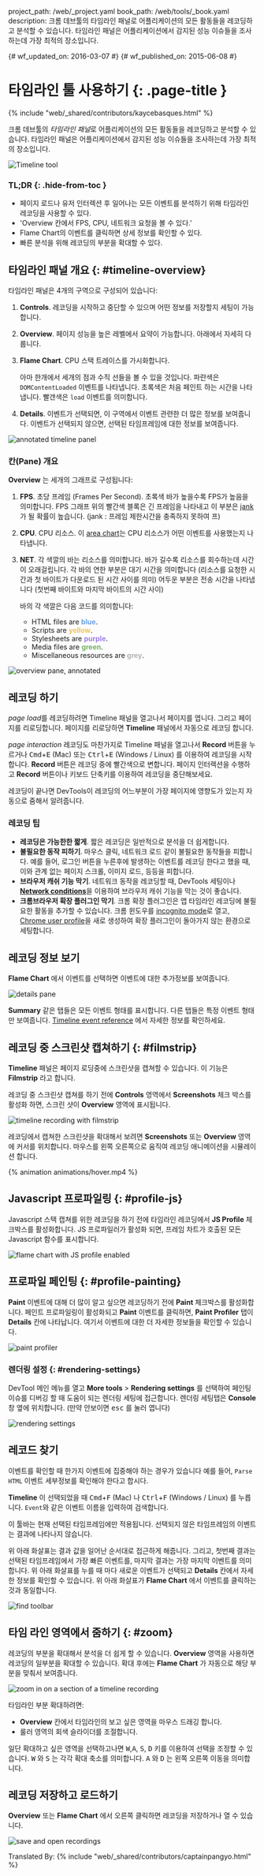 project_path: /web/_project.yaml
book_path: /web/tools/_book.yaml
description: 크롬 데브툴의 타임라인 패널로 어플리케이션의 모든 활동들을 레코딩하고 분석할 수 있습니다. 타임라인 패널은 어플리케이션에서 감지된 성능 이슈들을 조사하는데 가장 최적의 장소입니다.

{# wf_updated_on: 2016-03-07 #}
{# wf_published_on: 2015-06-08 #}

# 타임라인 툴 사용하기 {: .page-title }

{% include "web/_shared/contributors/kaycebasques.html" %}


크롬 데브툴의 <em>타임라인 패널</em>로 어플리케이션의 모든 활동들을 레코딩하고 분석할 수 있습니다.
타임라인 패널은 어플리케이션에서 감지된 성능 이슈들을 조사하는데 가장 최적의 장소입니다.

![Timeline tool](imgs/timeline-panel.png)


### TL;DR {: .hide-from-toc }
- 페이지 로드나 유저 인터렉션 후 일어나는 모든 이벤트를 분석하기 위해 타임라인 레코딩을 사용할 수 있다.
- 'Overview 칸에서 FPS, CPU, 네트워크 요청을 볼 수 있다.'
- Flame Chart의 이벤트를 클릭하면 상세 정보를 확인할 수 있다.
- 빠른 분석을 위해 레코딩의 부분을 확대할 수 있다.


## 타임라인 패널 개요 {: #timeline-overview}

타임라인 패널은 4개의 구역으로 구성되어 있습니다:

1. **Controls**. 레코딩을 시작하고 중단할 수 있으며 어떤 정보를 저장할지 세팅이 가능합니다.
2. **Overview**. 페이지 성능을 높은 레벨에서 요약이 가능합니다. 아래에서 자세히 다룹니다.
3. **Flame Chart**. CPU 스택 트레이스를 가시화합니다.

   아마 한개에서 세개의 점과 수직 선들을 볼 수 있을 것입니다.
   파란색은 `DOMContentLoaded` 이벤트를 나타냅니다.
   초록색은 처음 페인트 하는 시간을 나타냅니다.
   빨갠색은 `load` 이벤트를 의미합니다.

4. **Details**. 이벤트가 선택되면, 이 구역에서 이벤트 관련한 더 많은 정보를 보여줍니다.
   이벤트가 선택되지 않으면, 선택된 타임프레임에 대한 정보를 보여줍니다.

![annotated timeline panel](imgs/timeline-annotated.png)

### 칸(Pane) 개요

**Overview** 는 세개의 그래프로 구성됩니다:

1. **FPS**. 초당 프레임 (Frames Per Second).
   초록색 바가 높을수록 FPS가 높음을 의미합니다.
   FPS 그래프 위의 빨간색 블록은 긴 프레임을 나타내고 이 부분은 [jank][jank]가 될 확률이 높습니다. (jank : 프레임 제한시간을 충족하지 못하여 프)
2. **CPU**. CPU 리소스. 이 [area chart][ac]는 CPU 리소스가 어떤 이벤트를 사용했는지 나타냅니다.
3. **NET**. 각 색깔의 바는 리소스를 의미합니다.
   바가 길수록 리소스를 회수하는데 시간이 오래걸립니다. 각 바의 연한 부분은 대기 시간을 의미합니다 (리소스를 요청한 시간과 첫 바이트가 다운로드 된 시간 사이를 의미)
   어두운 부분은 전송 시간을 나타냅니다 (첫번째 바이트와 마지막 바이트의 시간 사이)

   바의 각 색깔은 다음 코드를 의미합니다:
   <!-- source: https://goo.gl/eANVFf -->
   * HTML files are **<span style="color:hsl(214, 67%, 66%)">blue</span>**.
   * Scripts are **<span style="color:hsl(43, 83%, 64%)">yellow</span>**.
   * Stylesheets are **<span style="color:hsl(256, 67%, 70%)">purple</span>**.
   * Media files are **<span style="color:hsl(109, 33%, 55%)">green</span>**.
   * Miscellaneous resources are
     **<span style="color:hsl(0, 0%, 70%)">grey</span>**.

![overview pane, annotated](imgs/overview-annotated.jpg)

[ac]: https://en.wikipedia.org/wiki/Area_chart
[jank]: /web/fundamentals/performance/rendering/

## 레코딩 하기

*page load*를 레코딩하려면 Timeline 패널을 열고나서 페이지를 엽니다. 그리고 페이지를 리로딩합니다.
페이지를 리로당하면 **Timeline** 패널에서 자동으로 레코딩 합니다.

*page interaction* 레코딩도 마찬가지로 Timeline 패널을 열고나서
**Record** 버튼을 누르거나 <kbd>Cmd</kbd>+<kbd>E</kbd> (Mac) 또는
<kbd>Ctrl</kbd>+<kbd>E</kbd> (Windows / Linux) 를 이용하여 레코딩을 시작합니다.
**Record** 버튼은 레코딩 중에 빨간색으로 변합니다. 페이지 인터렉션을 수행하고 **Record** 버튼이나
키보드 단축키를 이용하여 레코딩을 중단해보세요.

레코딩이 끝나면 DevTools이 레코딩의 어느부분이 가장 페이지에 영향도가 있는지 자동으로 줌해서 알려줍니다.

### 레코딩 팁

* **레코딩은 가능한한 짧게**. 짧은 레코딩은 일반적으로 분석을 더 쉽게합니다.
* **불필요한 동작 피하기**. 마우스 클릭, 네트워크 로드 같이 불필요한 동작들을 피합니다.
  예를 들어, 로그인 버튼을 누른후에 발생하는 이벤트를 레코딩 한다고 했을 때,
  이와 관계 없는 페이지 스크롤, 이미지 로드, 등등을 피합니다.
* **브라우저 캐쉬 기능 막기**. 네트워크 동작을 레코딩할 때, DevTools 세팅이나 [**Network conditions**][nc]을 이용하여
  브라우저 캐쉬 기능을 막는 것이 좋습니다.
* **크롬브라우저 확장 플러그인 막기**. 크롬 확장 플러그인은 앱 타임라인 레코딩에 불필요한 활동을 추가할 수 있습니다.
  크롬 윈도우를 [incognito mode][incognito]로 열고, [Chrome user profile][new chrome profile]을 새로 생성하여
  확장 플러그인이 돌아가지 않는 환경으로 세팅합니다.

[nc]: /web/tools/chrome-devtools/profile/network-performance/network-conditions#network-conditions
[incognito]: https://support.google.com/chrome/answer/95464
[new chrome profile]: https://support.google.com/chrome/answer/142059

## 레코딩 정보 보기

**Flame Chart** 에서 이벤트를 선택하면 이벤트에 대한 추가정보를 보여줍니다.

![details pane](imgs/details-pane.png)

**Summary** 같은 탭들은 모든 이벤트 형태를 표시합니다.
다른 탭들은 특정 이벤트 형태만 보여줍니다. [Timeline event reference][event reference] 에서 자세한 정보를 확인하세요.

[event reference]: /web/tools/chrome-devtools/profile/evaluate-performance/performance-reference

## 레코딩 중 스크린샷 캡쳐하기 {: #filmstrip}

**Timeline** 패널은 페이지 로딩중에 스크린샷을 캡쳐할 수 있습니다.
이 기능은 **Filmstrip** 라고 합니다.

레코딩 중 스크린샷 캡쳐를 하기 전에 **Controls** 영역에서 **Screenshots** 체크 박스를 활성화 하면,
스크린 샷이 **Overview** 영역에 표시됩니다.

![timeline recording with filmstrip](imgs/timeline-filmstrip.png)

레코딩에서 캡쳐한 스크린샷을 확대해서 보려면 **Screenshots** 또는 **Overview** 영역에 커서를 위치합니다.
마우스를 왼쪽 오른쪽으로 움직여 레코딩 애니메이션을 시뮬레이션 합니다.

{% animation animations/hover.mp4 %}

## Javascript 프로파일링 {: #profile-js}

Javascript 스택 캡쳐를 위한 레코딩을 하기 전에 타임라인 레코딩에서 **JS Profile** 체크박스를 활성화합니다.
JS 프로파일러가 활성화 되면, 프레임 차트가 호출된 모든 Javascript 함수를 표시합니다.

![flame chart with JS profile enabled](imgs/js-profile.png)

## 프로파일 페인팅 {: #profile-painting}

**Paint** 이벤트에 대해 더 많이 알고 싶으면 레코딩하기 전에 **Paint** 체크박스를 활성화합니다.
페인트 프로파일링이 활성화되고 **Paint** 이벤트를 클릭하면, **Paint Profiler** 탭이 **Details** 칸에 나타납니다.
여기서 이벤트에 대한 더 자세한 정보들을 확인할 수 있습니다.

![paint profiler](imgs/paint-profiler.png)

### 렌더링 설정 {: #rendering-settings}

DevTool 메인 메뉴를 열고 **More tools** > **Rendering settings** 를 선택하여
페인팅 이슈를 디버깅 할 때 도움이 되는 렌더링 세팅에 접근합니다.
렌더링 세팅탭은 **Console** 창 옆에 위치합니다. (만약 안보이면 <kbd>esc</kbd> 를 눌러 엽니다)

![rendering settings](imgs/rendering-settings.png)

## 레코드 찾기

이벤트를 확인할 때 한가지 이벤트에 집중해야 하는 경우가 있습니다
예를 들어, `Parse HTML` 이벤트 세부정보를 확인해야 한다고 합시다.

**Timeline** 이 선택되었을 때 <kbd>Cmd</kbd>+<kbd>F</kbd> (Mac) 나 <kbd>Ctrl</kbd>+<kbd>F</kbd>
(Windows / Linux) 를 누릅니다. `Event`와 같은 이벤트 이름을 입력하여 검색합니다.

이 툴바는 현재 선택된 타임프레임에만 적용됩니다. 선택되지 않은 타임프레임의 이벤트는 결과에 나타나지 않습니다.

위 아래 화살표는 결과 값을 일어난 순서대로 접근하게 해줍니다. 그리고, 첫번째 결과는 선택된 타임프레임에서
가장 빠른 이벤트를, 마지막 결과는 가장 마지막 이벤트를 의미합니다.
위 아래 화살표를 누를 때 마다 새로운 이벤트가 선택되고 **Details** 칸에서 자세한 정보를 확인할 수 있습니다.
위 아래 화살표가 **Flame Chart** 에서 이벤트를 클릭하는 것과 동일합니다.

![find toolbar](imgs/find-toolbar.png)

## 타임 라인 영역에서 줌하기 {: #zoom}

레코딩의 부분을 확대해서 분석을 더 쉽게 할 수 있습니다. **Overview** 영역을 사용하면 레코딩의 일부분을 확대할 수 있습니다.
확대 후에는 **Flame Chart** 가 자동으로 해당 부분을 맞춰서 보여줍니다.

![zoom in on a section of a timeline recording](imgs/zoom.png)

타임라인 부분 확대하려면:

* **Overview** 칸에서 타임라인의 보고 싶은 영역을 마우스 드래깅 합니다.
* 룰러 영역의 회색 슬라이더를 조절합니다.

일단 확대하고 싶은 영역을 선택하고나면 <kbd>W</kbd>,<kbd>A</kbd>,
<kbd>S</kbd>, <kbd>D</kbd> 키를 이용하여 선택을 조정할 수 있습니다.
<kbd>W</kbd> 와 <kbd>S</kbd> 는 각각 확대 축소를 의미합니다.
<kbd>A</kbd> 와 <kbd>D</kbd> 는 왼쪽 오른쪽 이동을 의미합니다.

## 레코딩 저장하고 로드하기

**Overview** 또는 **Flame Chart** 에서 오른쪽 클릭하면 레코딩을 저장하거나 열 수 있습니다.

![save and open recordings](imgs/save-open.png)

Translated By:
{% include "web/_shared/contributors/captainpangyo.html" %}
